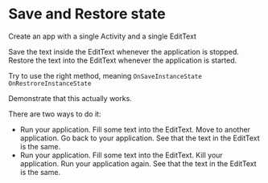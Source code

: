 # Save and Restore state

Create an app with a single Activity and a single EditText

Save the text inside the EditText whenever the application is stopped.
Restore the text into the EditText whenever the application is started.

Try to use the right method, meaning
`OnSaveInstanceState`
`OnRestroreInstanceState`

Demonstrate that this actually works.

There are two ways to do it:
* Run your application. Fill some text into the EditText.
    Move to another application. Go back to your application.
    See that the text in the EditText is the same.
* Run your application. Fill some text into the EditText.
    Kill your application. Run your application again.
    See that the text in the EditText is the same.
